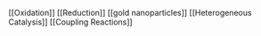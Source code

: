 [[Oxidation]]
[[Reduction]]
[[gold nanoparticles]]
[[Heterogeneous Catalysis]]
[[Coupling Reactions]]
